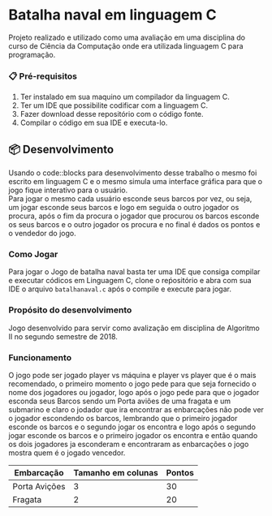 # Batalha naval em linguagem C

Projeto realizado e utilizado como uma avaliação em uma disciplina do curso de Ciência da Computação onde era utilizada linguagem C para programação. 


### 📋 Pré-requisitos

1. Ter instalado em sua maquino um compilador da linguagem C.
2. Ter um IDE que possibilite codificar com a linguagem C.
3. Fazer download desse repositório com o código fonte.
4. Compilar o código em sua IDE e executa-lo.


## 📦 Desenvolvimento

Usando o code::blocks para desenvolvimento desse trabalho o mesmo foi escrito em linguagem C e o mesmo simula uma interface gráfica para que o jogo fique interativo para o usuário.  
Para jogar o mesmo cada usuário esconde seus barcos por vez, ou seja, um jogar esconde seus barcos e logo em seguida o outro jogador os procura, após o fim da procura o jogador que procurou os barcos esconde os seus barcos e o outro jogador os procura e no final é dados os pontos e o vendedor do jogo.


### Como Jogar

Para jogar o Jogo de batalha naval basta ter uma IDE que consiga compilar e executar códicos em Linguagem C, clone o reṕositório e abra com sua IDE o arquivo `batalhanaval.c` após o compile e execute para  jogar.

### Propósito do desenvolvimento

Jogo desenvolvido para servir como avalização em disciplina de Algoritmo II no segundo semestre de 2018.

### Funcionamento

O jogo pode ser jogado player vs máquina e player vs player que é o mais recomendado, o primeiro momento o jogo pede para que seja fornecido o nome dos jogadores ou jogador, logo após o jogo pede para que o jogador esconda seus Barcos sendo um Porta aviões de uma fragata e um submarino e claro o jodador que ira encontrar as enbarcações não pode ver o jogador escondendo os barcos, lembrando que o primeiro jogador esconde os barcos e o segundo jogar os encontra e logo após o segundo jogar esconde os barcos e o primeiro jogador os encontra e então quando os dois jogadores ja esconderam e encontraram as enbarcações o jogo mostra quem é o jogado vencedor.

| Embarcação    | Tamanho em colunas | Pontos |
| ------------- | ------------------ | ------ |
| Porta Avições | 3                  | 30     |
| Fragata       | 2                  | 20     |